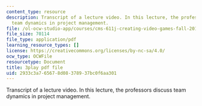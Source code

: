 ```yaml
---
content_type: resource
description: Transcript of a lecture video. In this lecture, the professors discuss
  team dynamics in project management.
file: /ol-ocw-studio-app/courses/cms-611j-creating-video-games-fall-2014/2933c3a765678d08378937bc0f6aa301_Av9sFr_NsBU.pdf
file_size: 70114
file_type: application/pdf
learning_resource_types: []
license: https://creativecommons.org/licenses/by-nc-sa/4.0/
ocw_type: OCWFile
resourcetype: Document
title: 3play pdf file
uid: 2933c3a7-6567-8d08-3789-37bc0f6aa301
---
```

Transcript of a lecture video. In this lecture, the professors discuss team dynamics in project management.